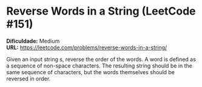 # Reverse Words in a String (LeetCode #151)

**Dificuldade:** Medium  
**URL:** https://leetcode.com/problems/reverse-words-in-a-string/

Given an input string s, reverse the order of the words. A word is defined as a sequence of non-space characters. The resulting string should be in the same sequence of characters, but the words themselves should be reversed in order.
